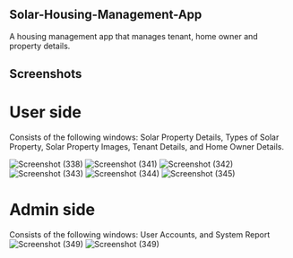 ## Solar-Housing-Management-App

A housing management app that manages tenant, home owner and property details.

## Screenshots

# User side
Consists of the following windows: Solar Property Details, Types of Solar Property, Solar Property Images, Tenant Details, and Home Owner Details.

![Screenshot (338)](https://user-images.githubusercontent.com/65538173/207556509-a6e48649-4977-4070-9ea4-7963a1a02702.png)
![Screenshot (341)](https://user-images.githubusercontent.com/65538173/207556575-aa1c184b-4faa-4409-b9cf-5c619a5a3ceb.png)
![Screenshot (342)](https://user-images.githubusercontent.com/65538173/207556590-11ff9eba-e2c3-4542-92d1-41fc2884aa62.png)
![Screenshot (343)](https://user-images.githubusercontent.com/65538173/207556604-297f85bb-b373-4877-a14e-5002caae6e31.png)
![Screenshot (344)](https://user-images.githubusercontent.com/65538173/207556617-3962a37e-1ec6-4b90-a243-a4a66c8aba73.png)
![Screenshot (345)](https://user-images.githubusercontent.com/65538173/207556636-d3a62175-2100-4e39-acdd-fea3b943ecd2.png)

# Admin side
Consists of the following windows: User Accounts, and System Report
![Screenshot (349)](https://user-images.githubusercontent.com/65538173/207557170-2c2e4792-ab25-4cf7-b76d-f19ecec9e170.png)
![Screenshot (349)](https://user-images.githubusercontent.com/65538173/207557186-d6f46eb5-8158-41f2-a845-8e6b19152689.png)






